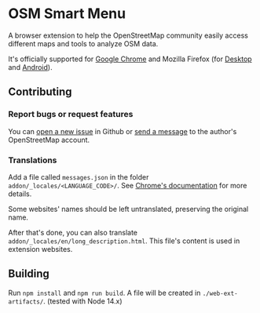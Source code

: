 # OSM Smart Menu
A browser extension to help the OpenStreetMap community easily access different maps and tools to analyze OSM data.

It's officially supported for [Google Chrome](https://chrome.google.com/webstore/detail/osm-smart-menu/icipmdhgbkejfideagkhdebiaeohfijk) and Mozilla Firefox (for [Desktop](https://addons.mozilla.org/firefox/addon/osm-smart-menu/) and [Android](https://addons.mozilla.org/android/addon/osm-smart-menu/)).


## Contributing

### Report bugs or request features
You can [open a new issue](https://github.com/jgpacker/osm-smart-menu/issues/new)  in Github or [send a message](https://www.openstreetmap.org/message/new/jgpacker) to the author's OpenStreetMap account.

### Translations
Add a file called `messages.json` in the folder `addon/_locales/<LANGUAGE_CODE>/`.
See [Chrome's documentation](https://developer.chrome.com/extensions/i18n#overview-locales) for more details.

Some websites' names should be left untranslated, preserving the original name.

After that's done, you can also translate `addon/_locales/en/long_description.html`. This file's content is used in extension websites.


## Building
Run `npm install` and `npm run build`.
A file will be created in `./web-ext-artifacts/`.
(tested with Node 14.x)
